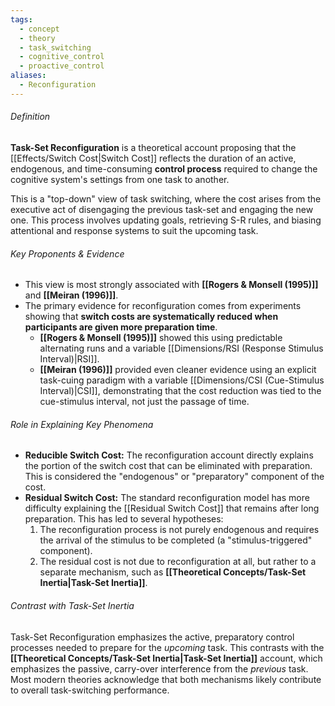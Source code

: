 ```yaml
---
tags:
  - concept
  - theory
  - task_switching
  - cognitive_control
  - proactive_control
aliases:
  - Reconfiguration
---
```

###### Definition
**Task-Set Reconfiguration** is a theoretical account proposing that the [[Effects/Switch Cost|Switch Cost]] reflects the duration of an active, endogenous, and time-consuming **control process** required to change the cognitive system's settings from one task to another.

This is a "top-down" view of task switching, where the cost arises from the executive act of disengaging the previous task-set and engaging the new one. This process involves updating goals, retrieving S-R rules, and biasing attentional and response systems to suit the upcoming task.

###### Key Proponents & Evidence
*   This view is most strongly associated with **[[Rogers & Monsell (1995)]]** and **[[Meiran (1996)]]**.
*   The primary evidence for reconfiguration comes from experiments showing that **switch costs are systematically reduced when participants are given more preparation time**.
    *   **[[Rogers & Monsell (1995)]]** showed this using predictable alternating runs and a variable [[Dimensions/RSI (Response Stimulus Interval)|RSI]].
    *   **[[Meiran (1996)]]** provided even cleaner evidence using an explicit task-cuing paradigm with a variable [[Dimensions/CSI (Cue-Stimulus Interval)|CSI]], demonstrating that the cost reduction was tied to the cue-stimulus interval, not just the passage of time.

###### Role in Explaining Key Phenomena
*   **Reducible Switch Cost:** The reconfiguration account directly explains the portion of the switch cost that can be eliminated with preparation. This is considered the "endogenous" or "preparatory" component of the cost.
*   **Residual Switch Cost:** The standard reconfiguration model has more difficulty explaining the [[Residual Switch Cost]] that remains after long preparation. This has led to several hypotheses:
    1.  The reconfiguration process is not purely endogenous and requires the arrival of the stimulus to be completed (a "stimulus-triggered" component).
    2.  The residual cost is not due to reconfiguration at all, but rather to a separate mechanism, such as **[[Theoretical Concepts/Task-Set Inertia|Task-Set Inertia]]**.

###### Contrast with Task-Set Inertia
Task-Set Reconfiguration emphasizes the active, preparatory control processes needed to prepare for the *upcoming* task. This contrasts with the **[[Theoretical Concepts/Task-Set Inertia|Task-Set Inertia]]** account, which emphasizes the passive, carry-over interference from the *previous* task. Most modern theories acknowledge that both mechanisms likely contribute to overall task-switching performance.